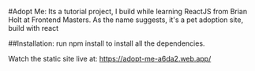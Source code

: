 #Adopt Me:
Its a tutorial project, I build while learning ReactJS from Brian Holt at Frontend Masters.
As the name suggests, it's a pet adoption site, build with react

##Installation:
run npm install to install all the dependencies.

Watch the static site live at: https://adopt-me-a6da2.web.app/
